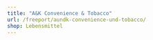 ```yaml
---
title: "A&K Convenience & Tobacco"
url: /freeport/aundk-convenience-und-tobacco/
shop: Lebensmittel
---
```

